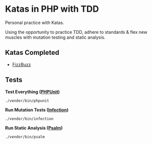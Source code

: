 # Katas in PHP with TDD
Personal practice with Katas.

Using the opportunity to practice TDD, adhere to standards & flex new muscles with mutation testing and static analysis.

## Katas Completed
- [FizzBuzz](src/FizzBuzzKata)

## Tests
**Test Everything ([PHPUnit](https://phpunit.de))**

`./vendor/bin/phpunit`

**Run Mutation Tests ([Infection](https://infection.github.io/))**

`./vendor/bin/infection`

**Run Static Analysis ([Psalm](https://psalm.dev/))**

`./vendor/bin/psalm`

